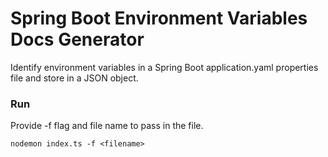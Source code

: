 # Spring Boot Environment Variables Docs Generator

Identify environment variables in a Spring Boot application.yaml properties file and store in a JSON object.

### Run

Provide -f flag and file name to pass in the file.

```
nodemon index.ts -f <filename>
```

